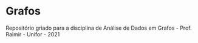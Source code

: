 # Grafos
Repositório griado para a disciplina de Análise de Dados em Grafos - Prof. Raimir - Unifor - 2021
